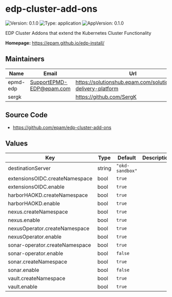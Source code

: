 # edp-cluster-add-ons

![Version: 0.1.0](https://img.shields.io/badge/Version-0.1.0-informational?style=flat-square) ![Type: application](https://img.shields.io/badge/Type-application-informational?style=flat-square) ![AppVersion: 0.1.0](https://img.shields.io/badge/AppVersion-0.1.0-informational?style=flat-square)

EDP Cluster Addons that extend the Kubernetes Cluster Functionality

**Homepage:** <https://epam.github.io/edp-install/>

## Maintainers

| Name | Email | Url |
| ---- | ------ | --- |
| epmd-edp | <SupportEPMD-EDP@epam.com> | <https://solutionshub.epam.com/solution/epam-delivery-platform> |
| sergk |  | <https://github.com/SergK> |

## Source Code

* <https://github.com/epam/edp-cluster-add-ons>

## Values

| Key | Type | Default | Description |
|-----|------|---------|-------------|
| destinationServer | string | `"okd-sandbox"` |  |
| extensionsOIDC.createNamespace | bool | `true` |  |
| extensionsOIDC.enable | bool | `true` |  |
| harborHAOKD.createNamespace | bool | `true` |  |
| harborHAOKD.enable | bool | `true` |  |
| nexus.createNamespace | bool | `true` |  |
| nexus.enable | bool | `true` |  |
| nexusOperator.createNamespace | bool | `true` |  |
| nexusOperator.enable | bool | `true` |  |
| sonar-operator.createNamespace | bool | `true` |  |
| sonar-operator.enable | bool | `false` |  |
| sonar.createNamespace | bool | `true` |  |
| sonar.enable | bool | `false` |  |
| vault.createNamespace | bool | `true` |  |
| vault.enable | bool | `true` |  |

